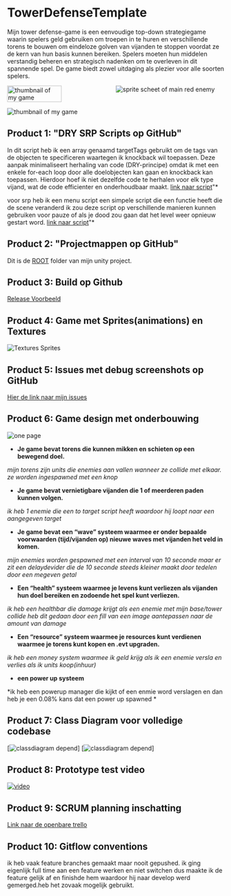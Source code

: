 # TowerDefenseTemplate
Mijn tower defense-game is een eenvoudige top-down strategiegame waarin spelers geld gebruiken om troepen in te huren en verschillende torens te bouwen om eindeloze golven van vijanden te stoppen voordat ze de kern van hun basis kunnen bereiken. Spelers moeten hun middelen verstandig beheren en strategisch nadenken om te overleven in dit spannende spel. De game biedt zowel uitdaging als plezier voor alle soorten spelers.

<div style="display:flex;">
    <img alt="thumbnail of my game" style="width:50%;" src="readmeVisuals/thumbnailgame.png"/>
    <img alt="sprite scheet of main red enemy" src="readmeVisuals/spritesheetenemy.png"/>
</div>

![thumbnail of my game](readmeVisuals/screenschotgame.JPG)



## Product 1: "DRY SRP Scripts op GitHub"


In dit script heb ik een array genaamd targetTags gebruikt om de tags van de objecten te specificeren waartegen ik knockback wil toepassen. Deze aanpak minimaliseert herhaling van code (DRY-principe) omdat ik met een enkele for-each loop door alle doelobjecten kan gaan en knockback kan toepassen. Hierdoor hoef ik niet dezelfde code te herhalen voor elk type vijand, wat de code efficienter en onderhoudbaar maakt.
[link naar script](/towerdefense/Assets/scripts/enemy/Knockback.cs)"*

voor srp heb ik een menu script
een simpele script die een functie heeft die de scene veranderd ik zou deze script op verschillende manieren kunnen gebruiken voor pauze of als je dood zou gaan dat het level weer opnieuw gestart word.
[link naar script](/towerdefense/Assets/scripts/UI/menu/menu.cs)"*


## Product 2: "Projectmappen op GitHub"
Dit is de [ROOT](https://github.com/Jamydewaalmedia/TowerDefenseTemplate/tree/develop) folder van mijn unity project.


## Product 3: Build op Github

[Release Voorbeeld](https://github.com/Jamydewaalmedia/TowerDefenseTemplate/releases)

## Product 4: Game met Sprites(animations) en Textures 

![Textures Sprites](readmeVisuals/towerdefense.gif)

## Product 5: Issues met debug screenshots op GitHub 
[Hier de link naar mijn issues](https://github.com/Jamydewaalmedia/TowerDefenseTemplate/issues/)

## Product 6: Game design met onderbouwing 


![one page](readmeVisuals/onepage.png)




*  **Je game bevat torens die kunnen mikken en schieten op een bewegend doel.** 

*mijn torens zijn units die enemies aan vallen wanneer ze  collide met elkaar. ze worden ingespawned met een knop*

*  **Je game bevat vernietigbare vijanden die 1 of meerderen paden kunnen volgen.**  

*ik heb 1 enemie die een to target script heeft waardoor hij loopt naar een aangegeven target*

*  **Je game bevat een “wave” systeem waarmee er onder bepaalde voorwaarden (tijd/vijanden op) nieuwe waves met vijanden het veld in komen.**

*mijn enemies worden gespawned met een interval van 10 seconde maar er zit een delaydevider die de 10 seconde steeds kleiner maakt door tedelen door een megeven getal*

*  **Een “health” systeem waarmee je levens kunt verliezen als vijanden hun doel bereiken en zodoende het spel kunt verliezen.** 

*ik heb een healthbar die damage krijgt als een enemie met mijn base/tower collide heb dit gedaan door een fill van een image aantepassen naar de amount van damage*

*  **Een “resource” systeem waarmee je resources kunt verdienen waarmee je torens kunt kopen en .evt upgraden.**

*ik heb een money system waarmee ik geld krijg als ik een enemie versla en verlies als ik units koop(inhuur)*

*  **een power up systeem**

*ik heb een powerup manager die kijkt of een enmie word verslagen en dan heb je een 0.08% kans dat een power up spawned *



## Product 7: Class Diagram voor volledige codebase 

 [![classdiagram depend](readmeVisuals/classdiagramone.png)]
 [![classdiagram depend](readmeVisuals/classdiagramtwo.png)]
 


## Product 8: Prototype test video 
[![video](readmeVisuals/screenschotgame.JPG)](https://youtu.be/ZkOkZW0hAkw)

## Product 9: SCRUM planning inschatting 

[Link naar de openbare trello](https://trello.com/b/2ZdgNw5C/towerdefense)

## Product 10: Gitflow conventions

ik heb vaak feature branches gemaakt maar nooit gepushed.
ik ging eigenlijk full time aan een feature werken en niet switchen dus maakte ik de feature gelijk af en finishde hem waardoor hij naar develop werd gemerged.heb het zovaak mogelijk gebruikt.


